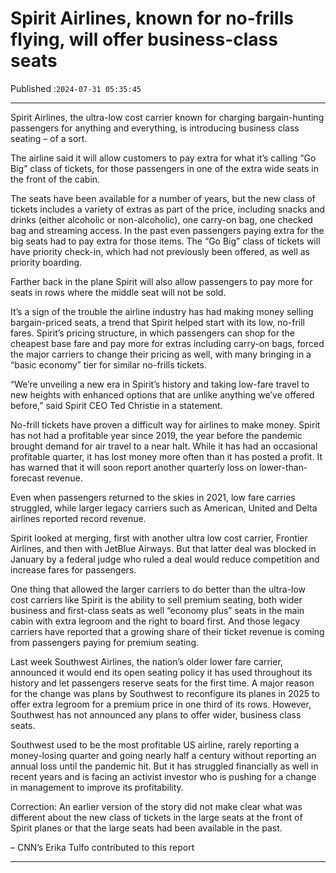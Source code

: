 # Spirit Airlines, known for no-frills flying, will offer business-class seats

Published :`2024-07-31 05:35:45`

---

Spirit Airlines, the ultra-low cost carrier known for charging bargain-hunting passengers for anything and everything, is introducing business class seating – of a sort.

The airline said it will allow customers to pay extra for what it’s calling “Go Big” class of tickets, for those passengers in one of the extra wide seats in the front of the cabin.

The seats have been available for a number of years, but the new class of tickets includes a variety of extras as part of the price, including snacks and drinks (either alcoholic or non-alcoholic), one carry-on bag, one checked bag and streaming access. In the past even passengers paying extra for the big seats had to pay extra for those items. The “Go Big” class of tickets will have priority check-in, which had not previously been offered, as well as priority boarding.

Farther back in the plane Spirit will also allow passengers to pay more for seats in rows where the middle seat will not be sold.

It’s a sign of the trouble the airline industry has had making money selling bargain-priced seats, a trend that Spirit helped start with its low, no-frill fares. Spirit’s pricing structure, in which passengers can shop for the cheapest base fare and pay more for extras including carry-on bags, forced the major carriers to change their pricing as well, with many bringing in a “basic economy” tier for similar no-frills tickets.

“We’re unveiling a new era in Spirit’s history and taking low-fare travel to new heights with enhanced options that are unlike anything we’ve offered before,” said Spirit CEO Ted Christie in a statement.

No-frill tickets have proven a difficult way for airlines to make money. Spirit has not had a profitable year since 2019, the year before the pandemic brought demand for air travel to a near halt. While it has had an occasional profitable quarter, it has lost money more often than it has posted a profit. It has warned that it will soon report another quarterly loss on lower-than-forecast revenue.

Even when passengers returned to the skies in 2021, low fare carries struggled, while larger legacy carriers such as American, United and Delta airlines reported record revenue.

Spirit looked at merging, first with another ultra low cost carrier, Frontier Airlines, and then with JetBlue Airways. But that latter deal was blocked in January by a federal judge who ruled a deal would reduce competition and increase fares for passengers.

One thing that allowed the larger carriers to do better than the ultra-low cost carriers like Spirit is the ability to sell premium seating, both wider business and first-class seats as well “economy plus” seats in the main cabin with extra legroom and the right to board first. And those legacy carriers have reported that a growing share of their ticket revenue is coming from passengers paying for premium seating.

Last week Southwest Airlines, the nation’s older lower fare carrier, announced it would end its open seating policy it has used throughout its history and let passengers reserve seats for the first time. A major reason for the change was plans by Southwest to reconfigure its planes in 2025 to offer extra legroom for a premium price in one third of its rows. However, Southwest has not announced any plans to offer wider, business class seats.

Southwest used to be the most profitable US airline, rarely reporting a money-losing quarter and going nearly half a century without reporting an annual loss until the pandemic hit. But it has struggled financially as well in recent years and is facing an activist investor who is pushing for a change in management to improve its profitability.

Correction: An earlier version of the story did not make clear what was different about the new class of tickets in the large seats at the front of Spirit planes or that the large seats had been available in the past.

– CNN’s Erika Tulfo contributed to this report

---

